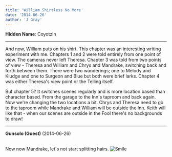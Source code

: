 ```yaml
---
title: 'William Shirtless No More'
date: '2014-06-26'
author: 'J Gray'
---
```


<p><strong>Hidden Name</strong>: Coyotzin</p><hr><p>And now, William puts on his shirt. This chapter was an interesting writing experiment with me. Chapters 1 and 2 were told entirely from one point of view. The cameras never left Theresa. Chapter 3 was told from two points of view - Theresa and William and Chrys and Mandrake, switching back and forth between them. There were two wanderings; one to Melody and Kludge and one to Surgeon and Blue but both were brief larks. Chapter 4 was either Theresa's view point or the Telling itself. </p><p>But chapter 5? It switches scenes regularly and is more location based than character based. From the garage to the Inn's taproom and back again. Now we're changing the two locations a bit. Chrys and Theresa need to go to the taproom while Mandrake and William will be outside the Inn. Keith will like that - when our scenes are outside in the Fool there's no backgrounds to draw!</p>

---
**Gunsolo (Guest)** (2014-06-26)

<br> Now now Mandrake, let's not start splitting hairs. <img src="/smilies/smile.gif" alt="Smile" border="0"><br>

